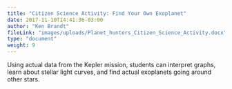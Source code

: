 ```yaml
---
title: "Citizen Science Activity: Find Your Own Exoplanet"
date: 2017-11-10T14:41:36-03:00
author: "Ken Brandt"
fileLink: "images/uploads/Planet_hunters_Citizen_Science_Activity.docx"
type: "document"
weight: 9
---
```


Using actual data from the Kepler mission, students can interpret graphs, learn about stellar light curves, and find actual exoplanets going around other stars.
